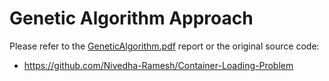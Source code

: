 # Genetic Algorithm Approach
Please refer to the [GeneticAlgorithm.pdf](./GeneticAlgorithm.pdf) report or the original source code:
- https://github.com/Nivedha-Ramesh/Container-Loading-Problem
